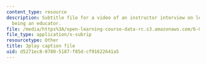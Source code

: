```yaml
---
content_type: resource
description: Subtitle file for a video of an instructor interview on learning about
  being an educator.
file: /media/https%3A/open-learning-course-data-rc.s3.amazonaws.com/6-811-principles-and-practice-of-assistive-technology-fall-2014/d5271ec807805187f85dcf91622641a5_EmwHY7Ibu9k.srt
file_type: application/x-subrip
resourcetype: Other
title: 3play caption file
uid: d5271ec8-0780-5187-f85d-cf91622641a5
---
```

